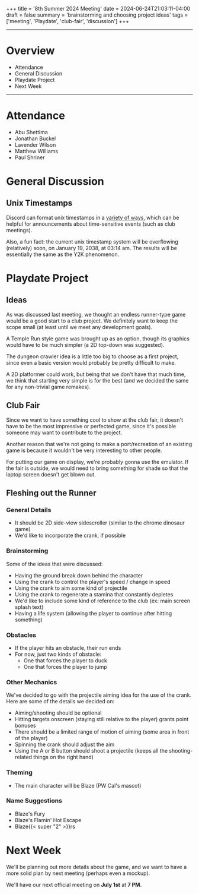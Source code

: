 +++
title = '8th Summer 2024 Meeting'
date = 2024-06-24T21:03:11-04:00
draft = false
summary = 'brainstorming and choosing project ideas'
tags = ['meeting', 'Playdate', 'club-fair', 'discussion']
+++

***
# Overview
- Attendance
- General Discussion
- Playdate Project
- Next Week
***
# Attendance
- Abu Shettima
- Jonathan Buckel
- Lavender Wilson
- Matthew Williams
- Paul Shriner
# General Discussion
## Unix Timestamps
Discord can format unix timestamps in a [variety of ways](https://r.3v.fi/discord-timestamps/), which can be helpful for announcements about time-sensitive events (such as club meetings).

Also, a fun fact: the current unix timestamp system will be overflowing (relatively) soon, on January 19, 2038, at 03:14 am. The results will be essentially the same as the Y2K phenomenon. 

# Playdate Project
## Ideas
As was discussed last meeting, we thought an endless runner-type game would be a good start to a club project. We definitely want to keep the scope small (at least until we meet any development goals). 

A Temple Run style game was brought up as an option, though its graphics would have to be much simpler (a 2D top-down was suggested). 

The dungeon crawler idea is a little too big to choose as a first project, since even a basic version would probably be pretty difficult to make. 

A 2D platformer could work, but being that we don't have that much time, we think that starting very simple is for the best (and we decided the same for any non-trivial game remakes).

## Club Fair
Since we want to have something cool to show at the club fair, it doesn't have to be the most impressive or perfected game, since it's possible someone may want to contribute to the project.

Another reason that we're not going to make a port/recreation of an existing game is because it wouldn't be very interesting to other people. 

For putting our game on display, we're probably gonna use the emulator. If the fair is outside, we would need to bring something for shade so that the laptop screen doesn't get blown out. 

## Fleshing out the Runner
### General Details
- It should be 2D side-view sidescroller (similar to the chrome dinosaur game) 
- We'd like to incorporate the crank, if possible 
### Brainstorming
Some of the ideas that were discussed:  
- Having the ground break down behind the character 
- Using the crank to control the player's speed / change in speed 
- Using the crank to aim some kind of projectile 
- Using the crank to regenerate a stamina that constantly depletes 
- We'd like to include some kind of reference to the club (ex: main screen splash text) 
- Having a life system (allowing the player to continue after hitting something) 
### Obstacles
- If the player hits an obstacle, their run ends 
- For now, just two kinds of obstacle: 
	- One that forces the player to duck 
	- One that forces the player to jump 
### Other Mechanics
We've decided to go with the projectile aiming idea for the use of the crank. Here are some of the details we decided on: 
- Aiming/shooting should be optional 
- Hitting targets onscreen (staying still relative to the player) grants point bonuses 
- There should be a limited range of motion of aiming (some area in front of the player) 
- Spinning the crank should adjust the aim 
- Using the A or B button should shoot a projectile (keeps all the shooting-related things on the right hand) 
### Theming
- The main character will be Blaze (PW Cal's mascot) 
### Name Suggestions
- Blaze's Fury 
- Blaze's Flamin' Hot Escape 
- Blaze{{< super "2" >}}rs 

# Next Week
We'll be planning out more details about the game, and we want to have a more solid plan by next meeting (perhaps even a mockup). 

We'll have our next official meeting on **July 1st** at **7 PM**.
